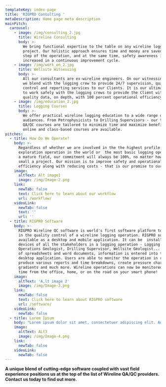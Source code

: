 ```yaml
---
templateKey: index-page
title: 'RIGPRO Consulting '
metaDescription: Home page meta description
mainPitch:
  carousel:
    - image: /img/consulting_2.jpg
      title: Wireline Consulting
      body: >-
        We bring functional expertise to the table on any wireline logging
        project. Our holistic approach ensures time and money are saved in each
        step of the operation, and at the same time, safety awareness is
        increased in a continuous improvement cycle.
    - image: /img/work_on_2.jpg
      title: Wellsite Witnessing
      body: >-
        All our consultants are ex-wireline engineers. On our witnessing jobs,
        we blend with the logging crew to provide 24/7 supervision, quality
        control and reporting services to our Clients. It is our ultimate goal
        to work safely with the logging crews to provide the Client with high
        quality data, on depth, with 100 percent operational efficiency.
    - image: /img/education_2.jpg
      title: Logging Courses
      body: >-
        We offer practical wireline logging education to a wide range of
        audiences. From Petrophysicists to Drilling Supervisors - our targeted
        QA/QC courses are tailored to minimize time and maximize benefits. Both
        online and class-based courses are available.
pitches:
  - title: How Do We Operate?
    body: >-
      Regardless of whether we are involved in the the highest profile
      exploration operation in the world or  the most basic logging operation in
      a mature field, our commitment will always be 100%, no matter how big or
      small a project. Our mission is to improve safety and operational
      efficiency along with reducing costs - that is our promise to our Clients.
    image:
      altText: Alt image1
      image: /img/Image-2.png
    link:
      newTab: false
      text: Click here to learn about our workflow
      url: /workflow/
    videoLink:
      newTab: false
      text: ''
      url: ''
  - title: RIGPRO Software
    body: >-
      RIGPRO Wireline QC software is world's first software platform to assist
      in the quality control of a wireline logging operation. RIGPRO software is
      available as a desktop and mobile application. It can be  installed on
      devices of all the stakeholders in a logging operation - Logging Witness,
      Operations Geologist, Drilling Supervisor, Wellsite Geologist... Instead
      of spreadsheets and word documents, information is entered into the RIGPRO
      desktop application. Users are able to monitor the operation in real time,
      produce various reports and time breakdowns, create pressure charts and
      gradients and much more. Wireline operations can now be monitored real
      time from the office, home, or on the road on your smart phone!
    image:
      altText: 'A,lt image 2'
      image: /img/Image-3.png
    link:
      newTab: false
      text: Click here to learn about RIGPRO software
      url: /software/
    videoLink:
      newTab: false
  - title: Lorem Ipsum
    body: "Lorem ipsum dolor sit amet, consectetuer adipiscing elit. Aenean commodo ligula eget dolor. Aenean massa. Cum \rsociis natoque penatibus et magnis dis parturient montes, nascetur ridiculus mus. Donec quam felis, ultricies nec, \r\npellentesque eu, pretium quis, sem. Nulla consequat massa quis enim. \r\n\r\nDonec pede justo, fringilla vel, aliquet nec, vulputate eget, arcu. In enim justo, rhoncus ut, imperdiet a, venenatis \rvitae, justo. Nullam dictum felis eu pede mollis pretium."
    image:
      altText: ALt3
      image: /img/Image-4.png
    link:
      newTab: false
    videoLink:
      newTab: false
---
```

**A unique blend of cutting-edge software coupled with vast field experience positions us at the top of the list of Wireline QA/QC providers. Contact us today to find out more.**
